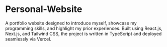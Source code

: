 # Personal-Website
A portfolio website designed to introduce myself, showcase my programming skills, and highlight my prior experiences. Built using React.js, Next.js, and Tailwind CSS, the project is written in TypeScript and deployed seamlessly via Vercel.
